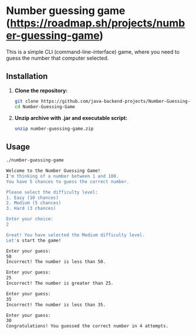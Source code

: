 # Number guessing game (https://roadmap.sh/projects/number-guessing-game)

This is a simple CLI (command-line-interface) game, where you need to guess the number that computer selected.

## Installation

1. **Clone the repository:**
    ```bash
   git clone https://github.com/java-backend-projects/Number-Guessing-Game
   cd Number-Guessing-Game
    ```
2. **Unzip archive with .jar and executable script:**
    ```bash
   unzip number-guessing-game.zip
    ```
   
## Usage

```bash
./number-guessing-game

Welcome to the Number Guessing Game!
I'm thinking of a number between 1 and 100.
You have 5 chances to guess the correct number.

Please select the difficulty level:
1. Easy (10 chances)
2. Medium (5 chances)
3. Hard (3 chances)

Enter your choice: 
2

Great! You have selected the Medium difficulty level.
Let's start the game!

Enter your guess:
50
Incorrect! The number is less than 50.

Enter your guess:
25
Incorrect! The number is greater than 25.

Enter your guess:
35
Incorrect! The number is less than 35.

Enter your guess:
30
Congratulations! You guessed the correct number in 4 attempts.
```